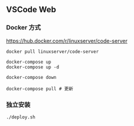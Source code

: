 ## VSCode Web

### Docker 方式

https://hub.docker.com/r/linuxserver/code-server

```shell
docker pull linuxserver/code-server
```

```shell
docker-compose up
docker-compose up -d

docker-compose down

docker-compose pull # 更新
```

### 独立安装

```
./deploy.sh
```
